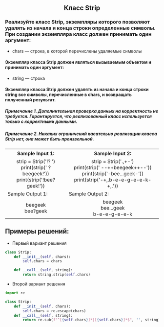 <h2 style="text-align:center">Класс Strip</h2>


### Реализуйте класс Strip, экземпляры которого позволяют удалять из начала и конца строки определенные символы. При создании экземпляра класс должен принимать один аргумент:
* chars — строка, в которой перечислены удаляемые символы
#### Экземпляр класса Strip должен являться вызываемым объектом и принимать один аргумент:
* string — строка
#### Экземпляр класса Strip должен удалять из начала и конца строки string все символы, перечисленные в chars, и возвращать полученный результат.

##### Примечание 1. Дополнительная проверка данных на корректность не требуется. Гарантируется, что реализованный класс используется только с корректными данными.
##### Примечание 2. Никаких ограничений касательно реализации класса Strip нет, она может быть произвольной.

<table align="center">
  <tbody>
    <tr>
      <th>Sample Input 1: </th>
      <th>Sample Input 2: </th>
    </tr>
    <tr>
      <td align="center">strip = Strip('!? ')<br>
                        print(strip('     ?beegeek!'))<br>
                        print(strip('!bee?geek!'))<br></td>
      <td align="center">strip = Strip('.,+-')<br>
                          print(strip('     --++beegeek++--'))<br>
                          print(strip('-bee...geek-'))<br>
                          print(strip('-+,.b-e-e-g-e-e-k-+,.'))<br></td>
    </tr>
    <tr>
      <td>Sample Output 1:</td>
      <td>Sample Output 2:</td>
      </tr>
    <tr>
      <td align="center">
                        beegeek<br>
                        bee?geek<br>
      </td>
      <td align="center">
                                 beegeek<br>
                          bee...geek<br>
                          b-e-e-g-e-e-k<br>
      </td>
    </tr>
  </tbody>
</table>



## Примеры решений:
* Первый вариант решения
```python
class Strip:
    def __init__(self, chars):
        self.chars = chars

    def __call__(self, string):
        return string.strip(self.chars)
```
* Второй вариант решения

```python
import re

class Strip:
    def __init__(self, chars):
        self.chars = re.escape(chars)
    def __call__(self, string):
        return re.sub(f"^[{self.chars}]*|[{self.chars}]*$", '', string)
```


